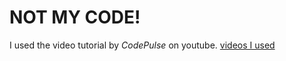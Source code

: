 # NOT MY CODE!

I used the video tutorial by _CodePulse_ on youtube.
[videos I used](https://www.youtube.com/playlist?list=PLZQftyCk7_SdoVexSmwy_tBgs7P0b97yD)